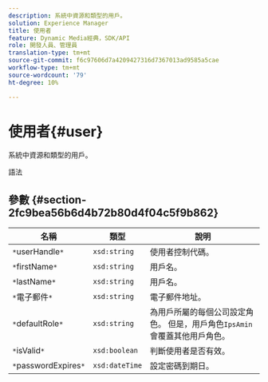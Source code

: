 ```yaml
---
description: 系統中資源和類型的用戶。
solution: Experience Manager
title: 使用者
feature: Dynamic Media經典，SDK/API
role: 開發人員、管理員
translation-type: tm+mt
source-git-commit: f6c97606d7a4209427316d7367013ad9585a5cae
workflow-type: tm+mt
source-wordcount: '79'
ht-degree: 10%

---
```



# 使用者{#user}

系統中資源和類型的用戶。

語法

## 參數 {#section-2fc9bea56b6d4b72b80d4f04c5f9b862}

| 名稱 | 類型 | 說明 |
|---|---|---|
| `*`userHandle`*` | `xsd:string` | 使用者控制代碼。 |
| `*`firstName`*` | `xsd:string` | 用戶名。 |
| `*`lastName`*` | `xsd:string` | 用戶名。 |
| `*`電子郵件`*` | `xsd:string` | 電子郵件地址。 |
| `*`defaultRole`*` | `xsd:string` | 為用戶所屬的每個公司設定角色。 但是，用戶角色`IpsAmin`會覆蓋其他用戶角色。 |
| `*`isValid`*` | `xsd:boolean` | 判斷使用者是否有效。 |
| `*`passwordExpires`*` | `xsd:dateTime` | 設定密碼到期日。 |

